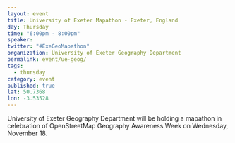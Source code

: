 ```yaml
---
layout: event
title: University of Exeter Mapathon - Exeter, England
day: Thursday
time: "6:00pm - 8:00pm"
speaker: 
twitter: "#ExeGeoMapathon"
organization: University of Exeter Geography Department
permalink: event/ue-geog/
tags: 
  - thursday
category: event
published: true
lat: 50.7368
lon: -3.53528
---
```


University of Exeter Geography Department will be holding a mapathon in celebration of OpenStreetMap Geography Awareness Week on Wednesday, November 18.  
